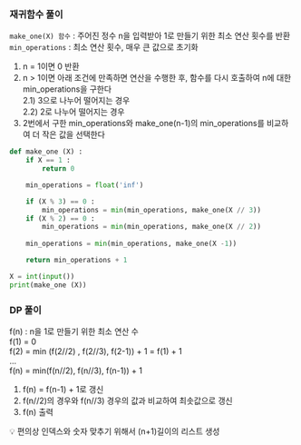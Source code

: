 ### 재귀함수 풀이
`make_one(X) 함수` : 주어진 정수 n을 입력받아 1로 만들기 위한 최소 연산 횟수를 반환 <br>
`min_operations` : 최소 연산 횟수, 매우 큰 값으로 초기화 
1. n = 1이면 0 반환
2. n > 1이면 아래 조건에 만족하면 연산을 수행한 후, 함수를 다시 호출하여 n에 대한 min_operations을 구한다  
   2.1) 3으로 나누어 떨어지는 경우 <br>
   2.2) 2로 나누어 떨어지는 경우
3. 2번에서 구한 min_operations와 make_one(n-1)의 min_operations를 비교하여 더 작은 값을 선택한다
   
```python
def make_one (X) :
    if X == 1 :
        return 0

    min_operations = float('inf')

    if (X % 3) == 0 :
        min_operations = min(min_operations, make_one(X // 3))
    if (X % 2) == 0 :
        min_operations = min(min_operations, make_one(X // 2))
    
    min_operations = min(min_operations, make_one(X -1))

    return min_operations + 1

X = int(input())
print(make_one (X))
```
   
### DP 풀이
f(n) : n을 1로 만들기 위한 최소 연산 수 <br>
f(1) = 0 <br>
f(2) = min (f(2//2) , f(2//3), f(2-1)) + 1 = f(1) + 1 <br>
... <br>
f(n) = min(f(n//2), f(n//3), f(n-1)) + 1 <br>

1. f(n) = f(n-1) + 1로 갱신
2. f(n//2)의 경우와  f(n//3) 경우의 값과 비교하여 최솟값으로 갱신
3. f(n) 출력
   
💡 편의상 인덱스와 숫자 맞추기 위해서 (n+1)길이의 리스트 생성
